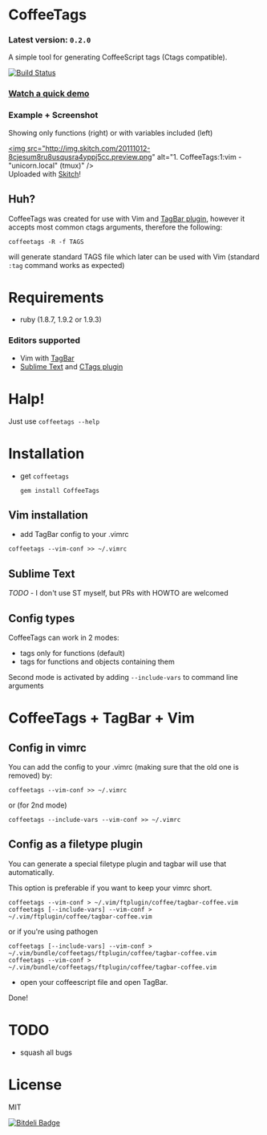 # CoffeeTags

### Latest version: `0.2.0`

A  simple tool for generating CoffeeScript tags (Ctags compatible).

[![Build Status](https://secure.travis-ci.org/lukaszkorecki/CoffeeTags.png?branch=master)](http://travis-ci.org/lukaszkorecki/CoffeeTags)


### [Watch a quick demo](http://ascii.io/a/26)

### Example + Screenshot
Showing only functions (right) or with variables included (left)

<a href="http://skitch.com/plugawy/gyfnb/1-coffeetags-1-vim-unicorn.local-tmux"><img src="http://img.skitch.com/20111012-8cjesum8ru8usqusra4yppj5cc.preview.png" alt="1. CoffeeTags:1:vim - "unicorn.local" (tmux)" /></a><br /><span>Uploaded with <a href="http://skitch.com">Skitch</a>!</span>

## Huh?

CoffeeTags was created for use with Vim and [TagBar plugin](https://github.com/majutsushi/tagbar), however it
accepts most common ctags arguments, therefore the following:

`coffeetags -R -f TAGS`


will generate standard TAGS file which later can be used with Vim (standard `:tag` command works as expected)

# Requirements

* ruby (1.8.7, 1.9.2 or 1.9.3)

### Editors supported

* Vim with [TagBar](https://github.com/majutsushi/tagbar)
* [Sublime Text](http://www.sublimetext.com/) and [CTags plugin](https://github.com/SublimeText/CTags)


# Halp!

Just use `coffeetags --help`

# Installation

* get `coffeetags`

    `gem install CoffeeTags`


## Vim installation
* add TagBar config to your .vimrc

`coffeetags --vim-conf >> ~/.vimrc`

## Sublime Text

*TODO* - I don't use ST myself, but PRs with HOWTO are welcomed


## Config types

CoffeeTags can work in 2 modes:

- tags only for functions (default)
- tags for functions and objects containing them

Second mode is activated by adding `--include-vars` to command line arguments

#   CoffeeTags + TagBar + Vim

## Config in  vimrc

You can add the config to your .vimrc (making sure that the old one is removed)
by:

    coffeetags --vim-conf >> ~/.vimrc

or (for 2nd mode)

    coffeetags --include-vars --vim-conf >> ~/.vimrc


## Config as a filetype plugin

You can generate a special filetype plugin and tagbar will use that
automatically.

This option is preferable if you want to keep your vimrc short.

    coffeetags --vim-conf > ~/.vim/ftplugin/coffee/tagbar-coffee.vim
    coffeetags [--include-vars] --vim-conf > ~/.vim/ftplugin/coffee/tagbar-coffee.vim

or if you're using pathogen

    coffeetags [--include-vars] --vim-conf > ~/.vim/bundle/coffeetags/ftplugin/coffee/tagbar-coffee.vim
    coffeetags --vim-conf > ~/.vim/bundle/coffeetags/ftplugin/coffee/tagbar-coffee.vim


* open your coffeescript file and open TagBar.

Done!

# TODO

- squash all bugs


# License

MIT


[![Bitdeli Badge](https://d2weczhvl823v0.cloudfront.net/lukaszkorecki/coffeetags/trend.png)](https://bitdeli.com/free "Bitdeli Badge")

